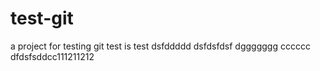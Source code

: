 # test-git
a project for testing git
test is test
dsfddddd
dsfdsfdsf
dggggggg
cccccc
dfdsfsddcc111211212
